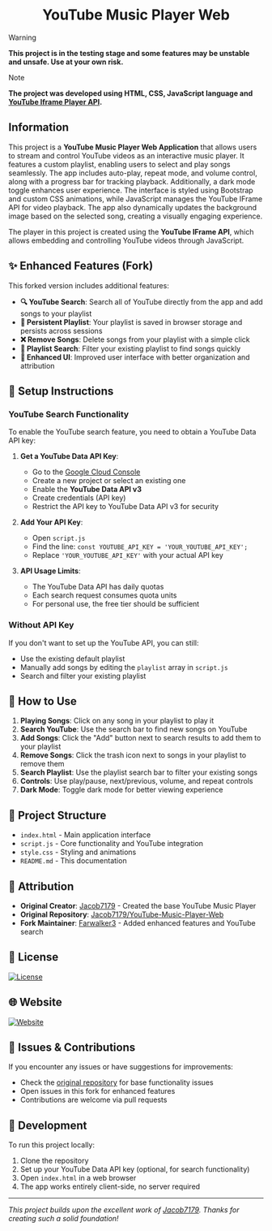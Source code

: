 <h1 align="center">YouTube Music Player Web</h1>

> [!WARNING]
> **This project is in the testing stage and some features may be unstable and unsafe. Use at your own risk.**

> [!NOTE]
> **The project was developed using HTML, CSS, JavaScript language and [YouTube Iframe Player API](https://developers.google.com/youtube/iframe_api_reference).**

## Information

This project is a **YouTube Music Player Web Application** that allows users to stream and control YouTube videos as an interactive music player. It features a custom playlist, enabling users to select and play songs seamlessly. The app includes auto-play, repeat mode, and volume control, along with a progress bar for tracking playback. Additionally, a dark mode toggle enhances user experience. The interface is styled using Bootstrap and custom CSS animations, while JavaScript manages the YouTube IFrame API for video playback. The app also dynamically updates the background image based on the selected song, creating a visually engaging experience.

The player in this project is created using the **YouTube IFrame API**, which allows embedding and controlling YouTube videos through JavaScript.

## ✨ Enhanced Features (Fork)

This forked version includes additional features:

- **🔍 YouTube Search**: Search all of YouTube directly from the app and add songs to your playlist
- **💾 Persistent Playlist**: Your playlist is saved in browser storage and persists across sessions
- **❌ Remove Songs**: Delete songs from your playlist with a simple click
- **🔎 Playlist Search**: Filter your existing playlist to find songs quickly
- **🎨 Enhanced UI**: Improved user interface with better organization and attribution

## 🚀 Setup Instructions

### YouTube Search Functionality

To enable the YouTube search feature, you need to obtain a YouTube Data API key:

1. **Get a YouTube Data API Key**:
   - Go to the [Google Cloud Console](https://console.cloud.google.com/)
   - Create a new project or select an existing one
   - Enable the **YouTube Data API v3**
   - Create credentials (API key)
   - Restrict the API key to YouTube Data API v3 for security

2. **Add Your API Key**:
   - Open `script.js`
   - Find the line: `const YOUTUBE_API_KEY = 'YOUR_YOUTUBE_API_KEY';`
   - Replace `'YOUR_YOUTUBE_API_KEY'` with your actual API key

3. **API Usage Limits**:
   - The YouTube Data API has daily quotas
   - Each search request consumes quota units
   - For personal use, the free tier should be sufficient

### Without API Key

If you don't want to set up the YouTube API, you can still:
- Use the existing default playlist
- Manually add songs by editing the `playlist` array in `script.js`
- Search and filter your existing playlist

## 🎵 How to Use

1. **Playing Songs**: Click on any song in your playlist to play it
2. **Search YouTube**: Use the search bar to find new songs on YouTube
3. **Add Songs**: Click the "Add" button next to search results to add them to your playlist
4. **Remove Songs**: Click the trash icon next to songs in your playlist to remove them
5. **Search Playlist**: Use the playlist search bar to filter your existing songs
6. **Controls**: Use play/pause, next/previous, volume, and repeat controls
7. **Dark Mode**: Toggle dark mode for better viewing experience

## 📁 Project Structure

- `index.html` - Main application interface
- `script.js` - Core functionality and YouTube integration
- `style.css` - Styling and animations
- `README.md` - This documentation

## 🤝 Attribution

- **Original Creator**: [Jacob7179](https://github.com/Jacob7179) - Created the base YouTube Music Player
- **Original Repository**: [Jacob7179/YouTube-Music-Player-Web](https://github.com/Jacob7179/YouTube-Music-Player-Web)
- **Fork Maintainer**: [Farwalker3](https://github.com/Farwalker3) - Added enhanced features and YouTube search

## 📄 License

[![License](https://img.shields.io/github/license/Jacob7179/YouTube-Music-Player-Web?logo=github&style=for-the-badge)](LICENSE)

## 🌐 Website
[![Website](https://img.shields.io/badge/Website-Visit-blue?style=for-the-badge&logo=internet-explorer)](https://farwalker3.github.io/YouTube-Music-Player-Web/)

## 🐛 Issues & Contributions

If you encounter any issues or have suggestions for improvements:
- Check the [original repository](https://github.com/Jacob7179/YouTube-Music-Player-Web) for base functionality issues
- Open issues in this fork for enhanced features
- Contributions are welcome via pull requests

## 🔧 Development

To run this project locally:
1. Clone the repository
2. Set up your YouTube Data API key (optional, for search functionality)
3. Open `index.html` in a web browser
4. The app works entirely client-side, no server required

---

*This project builds upon the excellent work of [Jacob7179](https://github.com/Jacob7179). Thanks for creating such a solid foundation!*